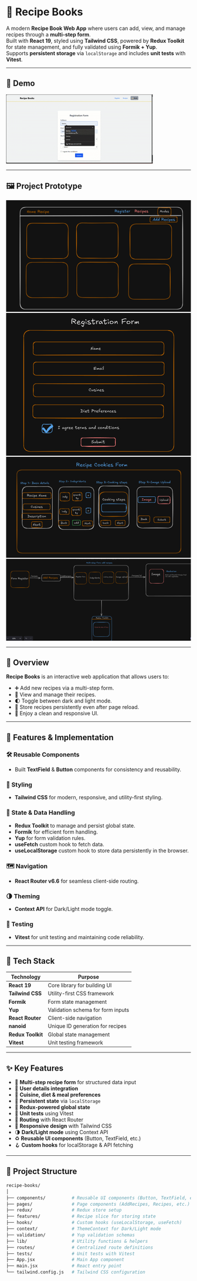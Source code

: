 # 🧾 Recipe Books

A modern **Recipe Book Web App** where users can add, view, and manage recipes through a **multi-step form**.  
Built with **React 19**, styled using **Tailwind CSS**, powered by **Redux Toolkit** for state management, and fully validated using **Formik + Yup**.  
Supports **persistent storage** via `localStorage` and includes **unit tests** with **Vitest**.

---

## 📸 Demo
![Recipe Books Demo](<Recording 2025-08-08 160724.gif>)

---

## 🖼 Project Prototype

![Prototype Screenshot 1](<Screenshot 2025-08-08 162237.png>)
![Prototype Screenshot 2](<Screenshot 2025-08-08 162251.png>)
![Prototype Screenshot 3](<Screenshot 2025-08-08 162307.png>)
![Prototype Screenshot 4](<Screenshot 2025-08-08 162334.png>)

---

## 📖 Overview

**Recipe Books** is an interactive web application that allows users to:
- ➕ Add new recipes via a multi-step form.
- 📜 View and manage their recipes.
- 🌓 Toggle between dark and light mode.
- 💾 Store recipes persistently even after page reload.
- 📱 Enjoy a clean and responsive UI.

---

## 📂 Features & Implementation

### 🛠 Reusable Components
- Built **TextField** & **Button** components for consistency and reusability.

### 🎨 Styling
- **Tailwind CSS** for modern, responsive, and utility-first styling.

### 🔄 State & Data Handling
- **Redux Toolkit** to manage and persist global state.
- **Formik** for efficient form handling.
- **Yup** for form validation rules.
- **useFetch** custom hook to fetch data.
- **useLocalStorage** custom hook to store data persistently in the browser.

### 🗺 Navigation
- **React Router v6.6** for seamless client-side routing.

### 🌗 Theming
- **Context API** for Dark/Light mode toggle.

### 🧪 Testing
- **Vitest** for unit testing and maintaining code reliability.

---

## 🚀 Tech Stack

| Technology         | Purpose                                         |
|--------------------|-------------------------------------------------|
| **React 19**       | Core library for building UI                    |
| **Tailwind CSS**   | Utility-first CSS framework                     |
| **Formik**         | Form state management                           |
| **Yup**            | Validation schema for form inputs               |
| **React Router**   | Client-side navigation                          |
| **nanoid**         | Unique ID generation for recipes                |
| **Redux Toolkit**  | Global state management                         |
| **Vitest**         | Unit testing framework                          |

---

## ✨ Key Features

- 🧾 **Multi-step recipe form** for structured data input  
- 👤 **User details integration**  
- 🍱 **Cuisine, diet & meal preferences**  
- 💾 **Persistent state** via `localStorage`  
- 🔄 **Redux-powered global state**  
- 🧪 **Unit tests** using Vitest  
- 🧭 **Routing** with React Router  
- 💅 **Responsive design** with Tailwind CSS  
- 🌗 **Dark/Light mode** using Context API  
- ♻ **Reusable UI components** (Button, TextField, etc.)  
- 🪝 **Custom hooks** for localStorage & API fetching  

---

## 📁 Project Structure

```bash
recipe-books/
│
├── components/          # Reusable UI components (Button, TextField, etc.)
├── pages/               # Page components (AddRecipes, Recipes, etc.)
├── redux/               # Redux store setup
├── features/            # Recipe slice for storing state
├── hooks/               # Custom hooks (useLocalStorage, useFetch)
├── context/             # ThemeContext for Dark/Light mode
├── validation/          # Yup validation schemas
├── lib/                 # Utility functions & helpers
├── routes/              # Centralized route definitions
├── tests/               # Unit tests with Vitest
├── App.jsx              # Main App component
├── main.jsx             # React entry point
└── tailwind.config.js   # Tailwind CSS configuration
